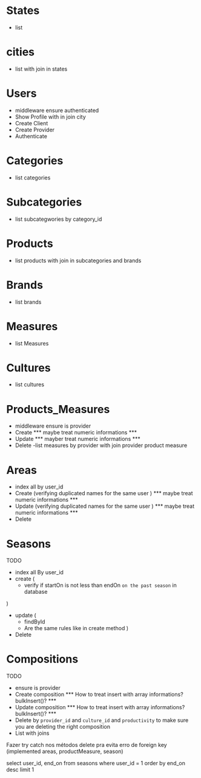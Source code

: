 # States
- list

# cities
- list with join in states

# Users
- middleware ensure authenticated
- Show Profile with in join city
- Create Client
- Create Provider
- Authenticate

# Categories
- list categories

# Subcategories
- list subcategwories by category_id

# Products
- list products with join in subcategories and brands

# Brands
- list brands

# Measures
- list Measures

# Cultures
- list cultures

# Products_Measures
- middleware ensure is provider
- Create *** maybe treat numeric informations ***
- Update *** mayber treat numeric informations ***
- Delete
-list measures by provider with join provider product measure


# Areas
- index all by user_id
- Create (verifying duplicated names for the same user ) *** maybe treat numeric informations ***
- Update (verifying duplicated names for the same user ) *** maybe treat numeric informations ***
- Delete


# Seasons

TODO
- index all By user_id
- create (
  <!-- - name gonna be create using year from `startOn` and `endOn` and name (2015/2016 safra soja) -->
  <!-- - verify duplicated names for the same user -->
  - verify if startOn is not less than endOn `on the past season` in database
  <!-- - verify is startOn is not equal than endOn by `month` -->
  <!-- - verify if endOn is not less than startOn for the `current season` -->
  <!-- - verify if a season is not longer than a year -->
)
- update (
  - findById
  - Are the same rules like in create method
)
- Delete



# Compositions

TODO
- ensure is provider
- Create composition *** How to treat insert with array informations? bulkInsert()? ***
- Update composition *** How to treat insert with array informations? bulkInsert()? ***
- Delete by `provider_id` and `culture_id` and `productivity` to make sure you are deleting the right composition
- List with joins


Fazer try catch nos métodos delete pra evita erro de foreign key (implemented areas, productMeasure, season)


select user_id, end_on
from seasons
where user_id = 1
order by end_on desc
limit 1
